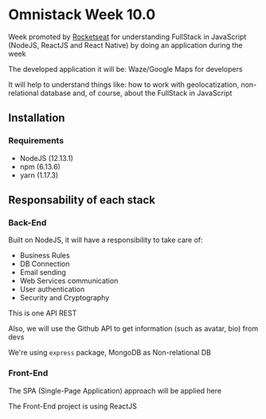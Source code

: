 # Omnistack Week 10.0

Week promoted by [Rocketseat](https://rocketseat.com.br/) for understanding FullStack in JavaScript (NodeJS, ReactJS and React Native) by doing an application during the week

The developed application it will be: Waze/Google Maps for developers

It will help to understand things like: how to work with geolocatization, non-relational database and, of course, about the FullStack in JavaScript

## Installation

### Requirements

* NodeJS (12.13.1)
* npm (6.13.6)
* yarn (1.17.3)

## Responsability of each stack

### Back-End

Built on NodeJS, it will have a responsibility to take care of:

* Business Rules
* DB Connection
* Email sending
* Web Services communication
* User authentication
* Security and Cryptography

This is one API REST

Also, we will use the Github API to get information (such as avatar, bio) from devs

We're using `express` package, MongoDB as Non-relational DB

### Front-End

The SPA (Single-Page Application) approach will be applied here

The Front-End project is using ReactJS

